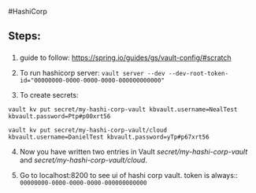 #HashiCorp
## Steps:
###
1. guide to follow: https://spring.io/guides/gs/vault-config/#scratch
2. To run hashicorp server:
   ```vault server --dev --dev-root-token-id="00000000-0000-0000-0000-000000000000"```
   
3. To create secrets:


```vault kv put secret/my-hashi-corp-vault kbvault.username=NealTest kbvault.password=Ptp#p00xrt56```

```vault kv put secret/my-hashi-corp-vault/cloud kbvault.username=DanielTest kbvault.password=yTp#p67xrt56```
   
4. Now you have written two entries in Vault _secret/my-hashi-corp-vault_ and _secret/my-hashi-corp-vault/cloud_.

5. Go to localhost:8200 to see ui of hashi corp vault. token is always:: ```00000000-0000-0000-0000-000000000000```
